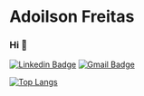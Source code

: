 #  Adoilson Freitas
### Hi 👋


[![Linkedin Badge](https://img.shields.io/badge/-Adoilson%20Freitas-000030?style=flat-square&logo=Linkedin&logoColor=white&link=https://www.linkedin.com/in/adoilson-freitas-98b154172/)](https://www.linkedin.com/in/adoilson-freitas-98b154172/) [![Gmail Badge](https://img.shields.io/badge/-adoilsonbacelar@gmail.com-000030?style=flatsquare&logo=Gmail&logoColor=red&link=mailto:adoilsonbacelar@gmail.com)](mailto:adoilsonbacelar@gmail.com)

[![Top Langs](https://github-readme-stats.vercel.app/api/top-langs/?username=adoilson-freitas&layout=compact&theme=dark)](https://github.com/anuraghazra/github-readme-stats)


 
